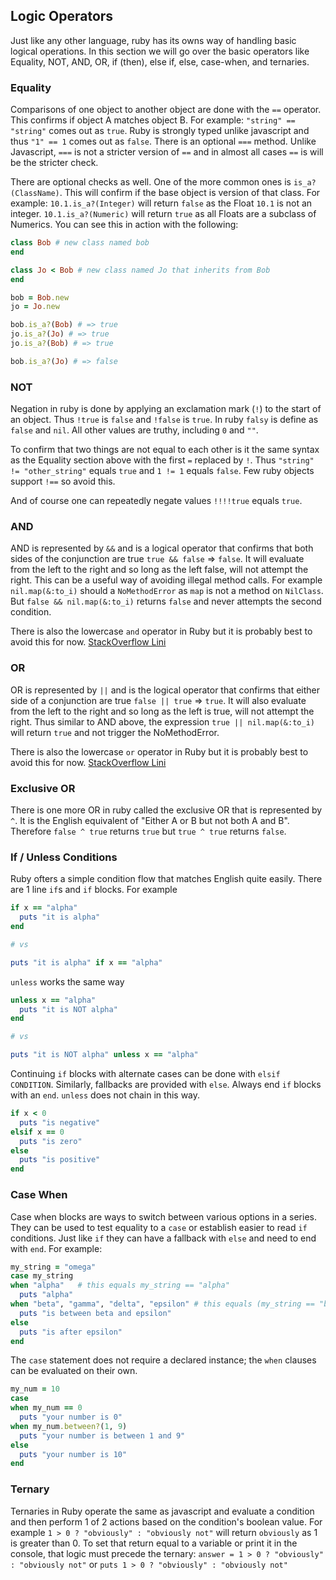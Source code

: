 ## Logic Operators
Just like any other language, ruby has its owns way of handling basic logical operations. In this section we will go over the basic operators like Equality, NOT, AND, OR, if (then), else if, else, case-when, and ternaries.

### Equality
Comparisons of one object to another object are done with the `==` operator. This confirms if object A matches object B. For example: `"string" == "string"` comes out as `true`. Ruby is strongly typed unlike javascript and thus `"1" == 1` comes out as `false`. There is an optional `===` method. Unlike Javascript, `===` is not a stricter version of `==` and in almost all cases `==` is will be the stricter check.

There are optional checks as well. One of the more common ones is `is_a?(ClassName)`. This will confirm if the base object is version of that class. For example: `10.1.is_a?(Integer)` will return `false` as the Float `10.1` is not an integer. `10.1.is_a?(Numeric)` will return `true` as all Floats are a subclass of Numerics. You can see this in action with the following:

```ruby
class Bob # new class named bob
end

class Jo < Bob # new class named Jo that inherits from Bob
end

bob = Bob.new
jo = Jo.new

bob.is_a?(Bob) # => true
jo.is_a?(Jo) # => true
jo.is_a?(Bob) # => true

bob.is_a?(Jo) # => false
```

### NOT
Negation in ruby is done by applying an exclamation mark (`!`) to the start of an object. Thus `!true` is `false` and `!false` is `true`. In ruby `falsy` is define as `false` and `nil`. All other values are truthy, including `0` and `""`.

To confirm that two things are not equal to each other is it the same syntax as the Equality section above with the first `=` replaced by `!`. Thus `"string" != "other_string"` equals `true` and `1 != 1` equals `false`. Few ruby objects support `!==` so avoid this.

And of course one can repeatedly negate values `!!!!true` equals `true`.

### AND
AND is represented by `&&` and is a logical operator that confirms that both sides of the conjunction are true `true && false` => `false`. It will evaluate from the left to the right and so long as the left false, will not attempt the right. This can be a useful way of avoiding illegal method calls. For example `nil.map(&:to_i)` should a `NoMethodError` as `map` is not a method on `NilClass`. But `false && nil.map(&:to_i)` returns `false` and never attempts the second condition.

There is also the lowercase `and` operator in Ruby but it is probably best to avoid this for now. [StackOverflow Lini](https://stackoverflow.com/questions/1426826/difference-between-and-and-in-ruby)

### OR
OR is represented by `||` and is the logical operator that confirms that either side of a conjunction are true `false || true` => `true`. It will also evaluate from the left to the right and so long as the left is true, will not attempt the right. Thus similar to AND above, the expression `true || nil.map(&:to_i)` will return `true` and not trigger the NoMethodError.

There is also the lowercase `or` operator in Ruby but it is probably best to avoid this for now. [StackOverflow Lini](https://stackoverflow.com/questions/1426826/difference-between-and-and-in-ruby)

### Exclusive OR
There is one more OR in ruby called the exclusive OR that is represented by `^`. It is the English equivalent of "Either A or B but not both A and B". Therefore `false ^ true` returns `true` but `true ^ true` returns `false`.
### If / Unless Conditions
Ruby ofters a simple condition flow that matches English quite easily. There are 1 line `if`s and `if` blocks. For example
```ruby
if x == "alpha"
  puts "it is alpha"
end

# vs

puts "it is alpha" if x == "alpha"
```

`unless` works the same way
```ruby
unless x == "alpha"
  puts "it is NOT alpha"
end

# vs

puts "it is NOT alpha" unless x == "alpha"
```

Continuing `if` blocks with alternate cases can be done with `elsif CONDITION`. Similarly, fallbacks are provided with `else`. Always end `if` blocks with an `end`. `unless` does not chain in this way.
```ruby
if x < 0
  puts "is negative"
elsif x == 0
  puts "is zero"
else
  puts "is positive"
end
```
### Case When
Case when blocks are ways to switch between various options in a series. They can be used to test equality to a `case` or establish easier to read `if` conditions. Just like `if` they can have a fallback with `else` and need to end with `end`. For example:

```ruby
my_string = "omega"
case my_string
when "alpha"   # this equals my_string == "alpha"
  puts "alpha"
when "beta", "gamma", "delta", "epsilon" # this equals (my_string == "beta" || my_string == "gamma" ...)
  puts "is between beta and epsilon"
else
  puts "is after epsilon"
end
```

The `case` statement does not require a declared instance; the `when` clauses can be evaluated on their own.
```ruby
my_num = 10
case
when my_num == 0
  puts "your number is 0"
when my_num.between?(1, 9)
  puts "your number is between 1 and 9"
else
  puts "your number is 10"
end
```

### Ternary
Ternaries in Ruby operate the same as javascript and evaluate a condition and then perform 1 of 2 actions based on the condition's boolean value. For example `1 > 0 ? "obviously" : "obviously not"` will return `obviously` as 1 is greater than 0. To set that return equal to a variable or print it in the console, that logic must precede the ternary: `answer = 1 > 0 ? "obviously" : "obviously not"` or `puts 1 > 0 ? "obviously" : "obviously not"`
